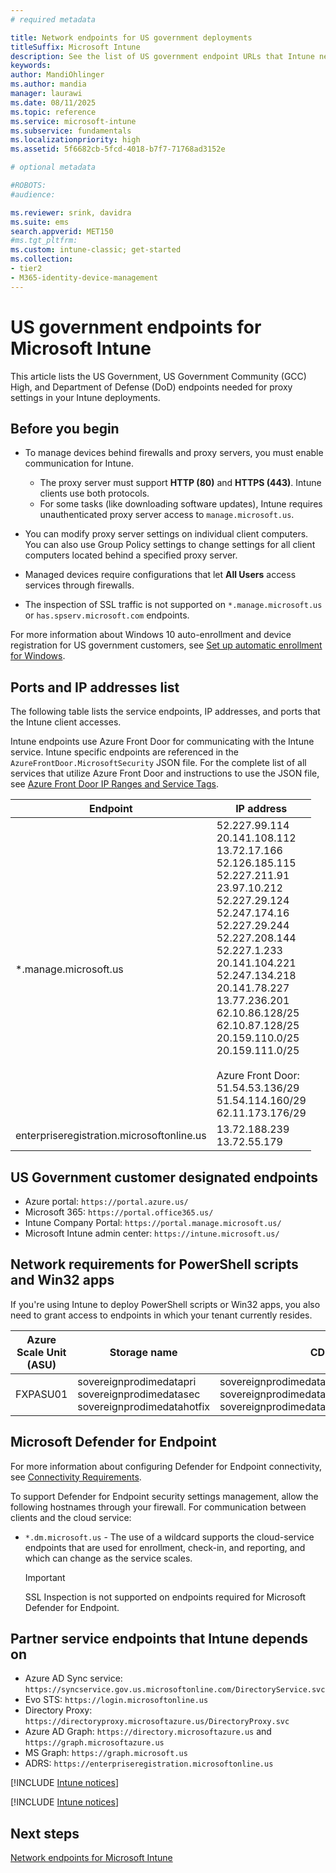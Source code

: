 ```yaml
---
# required metadata

title: Network endpoints for US government deployments
titleSuffix: Microsoft Intune
description: See the list of US government endpoint URLs that Intune needs and requires. Allow the ports, IP addresses, and endpoint URLs in your proxy server configuration. 
keywords:
author: MandiOhlinger
ms.author: mandia
manager: laurawi
ms.date: 08/11/2025  
ms.topic: reference
ms.service: microsoft-intune
ms.subservice: fundamentals
ms.localizationpriority: high
ms.assetid: 5f6682cb-5fcd-4018-b7f7-71768ad3152e

# optional metadata

#ROBOTS:
#audience:

ms.reviewer: srink, davidra
ms.suite: ems
search.appverid: MET150
#ms.tgt_pltfrm:
ms.custom: intune-classic; get-started
ms.collection:
- tier2
- M365-identity-device-management
---
```


# US government endpoints for Microsoft Intune

This article lists the US Government, US Government Community (GCC) High, and Department of Defense (DoD) endpoints needed for proxy settings in your Intune deployments.

## Before you begin

- To manage devices behind firewalls and proxy servers, you must enable communication for Intune.

  - The proxy server must support **HTTP (80)** and **HTTPS (443)**. Intune clients use both protocols.
  - For some tasks (like downloading software updates), Intune requires unauthenticated proxy server access to `manage.microsoft.us`.

- You can modify proxy server settings on individual client computers. You can also use Group Policy settings to change settings for all client computers located behind a specified proxy server.

- Managed devices require configurations that let **All Users** access services through firewalls.

- The inspection of SSL traffic is not supported on `*.manage.microsoft.us` or `has.spserv.microsoft.com` endpoints.

For more information about Windows 10 auto-enrollment and device registration for US government customers, see [Set up automatic enrollment for Windows](../enrollment/windows-enroll.md).  

## Ports and IP addresses list

The following table lists the service endpoints, IP addresses, and ports that the Intune client accesses.

Intune endpoints use Azure Front Door for communicating with the Intune service. Intune specific endpoints are referenced in the `AzureFrontDoor.MicrosoftSecurity` JSON file. For the complete list of all services that utilize Azure Front Door and instructions to use the JSON file, see [Azure Front Door IP Ranges and Service Tags](https://www.microsoft.com/download/details.aspx?id=57063).

| Endpoint | IP address |
|---------------------|-----------|
|*.manage.microsoft.us | 52.227.99.114 <br> 20.141.108.112 <br> 13.72.17.166 <br> 52.126.185.115 <br> 52.227.211.91 <br> 23.97.10.212 <br> 52.227.29.124 <br> 52.247.174.16 <br> 52.227.29.244 <br> 52.227.208.144 <br> 52.227.1.233 <br> 20.141.104.221 <br> 52.247.134.218 <br> 20.141.78.227 <br> 13.77.236.201 <br> 62.10.86.128/25 <br> 62.10.87.128/25 <br> 20.159.110.0/25 <br> 20.159.111.0/25 <br/><br/>Azure Front Door:<br>51.54.53.136/29 <br> 51.54.114.160/29 <br> 62.11.173.176/29 |
| enterpriseregistration.microsoftonline.us | 13.72.188.239 <br> 13.72.55.179 |

## US Government customer designated endpoints

- Azure portal: `https://portal.azure.us/`
- Microsoft 365: `https://portal.office365.us/`
- Intune Company Portal: `https://portal.manage.microsoft.us/`
- Microsoft Intune admin center: `https://intune.microsoft.us/`

## Network requirements for PowerShell scripts and Win32 apps  

If you're using Intune to deploy PowerShell scripts or Win32 apps, you also need to grant access to endpoints in which your tenant currently resides.

|Azure Scale Unit (ASU) | Storage name | CDN |
| --- | --- |--- |
| FXPASU01 | sovereignprodimedatapri<br>sovereignprodimedatasec<br>sovereignprodimedatahotfix | sovereignprodimedatapri.azureedge.net<br>sovereignprodimedatasec.azureedge.net<br>sovereignprodimedatahotfix.azureedge.net |

## Microsoft Defender for Endpoint

For more information about configuring Defender for Endpoint connectivity, see [Connectivity Requirements](../protect/mde-security-integration.md#connectivity-requirements).

To support Defender for Endpoint security settings management, allow the following hostnames through your firewall.
For communication between clients and the cloud service:

- `*.dm.microsoft.us` - The use of a wildcard supports the cloud-service endpoints that are used for enrollment, check-in, and reporting, and which can change as the service scales.

  > [!IMPORTANT]
  > SSL Inspection is not supported on endpoints required for Microsoft Defender for Endpoint.

## Partner service endpoints that Intune depends on

- Azure AD Sync service: `https://syncservice.gov.us.microsoftonline.com/DirectoryService.svc`
- Evo STS: `https://login.microsoftonline.us`
- Directory Proxy: `https://directoryproxy.microsoftazure.us/DirectoryProxy.svc`
- Azure AD Graph: `https://directory.microsoftazure.us` and `https://graph.microsoftazure.us`
- MS Graph: `https://graph.microsoft.us`
- ADRS: `https://enterpriseregistration.microsoftonline.us`

[!INCLUDE [Intune notices](../includes/windows-push-notification-services.md)]

[!INCLUDE [Intune notices](../includes/apple-device-network-information.md)]

## Next steps

[Network endpoints for Microsoft Intune](intune-endpoints.md)

